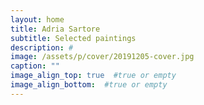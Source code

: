 ```yaml
---
layout: home
title: Adria Sartore
subtitle: Selected paintings
description: #
image: /assets/p/cover/20191205-cover.jpg
caption: ""
image_align_top: true  #true or empty
image_align_bottom:  #true or empty
---
```

